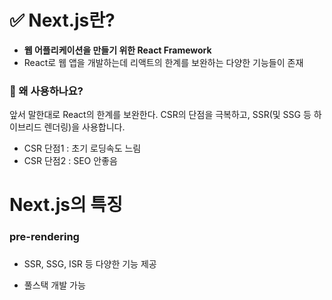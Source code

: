 # ✅ Next.js란?

- <b>웹 어플리케이션을 만들기 위한 React Framework</b>
- React로 웹 앱을 개발하는데 리액트의 한계를 보완하는 다양한 기능들이 존재

### 🤔 왜 사용하나요?

앞서 말한대로 React의 한계를 보완한다.
CSR의 단점을 극복하고, SSR(및 SSG 등 하이브리드 렌더링)을 사용합니다.

- CSR 단점1 : 초기 로딩속도 느림
- CSR 단점2 : SEO 안좋음

# Next.js의 특징

### pre-rendering

###

- SSR, SSG, ISR 등 다양한 기능 제공

- 풀스택 개발 가능
